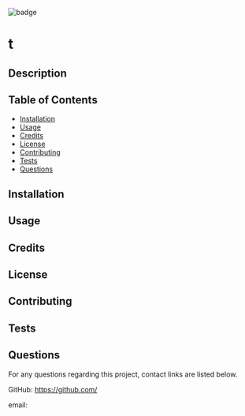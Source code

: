 ![badge]()
# t

## Description




## Table of Contents

- [Installation](#installation)
- [Usage](#usage)
- [Credits](#credits)
- [License](#license)
- [Contributing](#contributing)
- [Tests](#tests)
- [Questions](#questions)

## Installation


## Usage


## Credits


## License




## Contributing


## Tests


## Questions
For any questions regarding this project, contact links are listed below.

GitHub: https://github.com/

email: 
